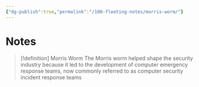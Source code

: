 ```yaml
---
{"dg-publish":true,"permalink":"/100-fleeting-notes/morris-worm/"}
---
```



# Notes
> [!definition] Morris Worm
> The Morris worm helped shape the security industry because it led to the development of computer emergency response teams, now commonly referred to as computer security incident response teams